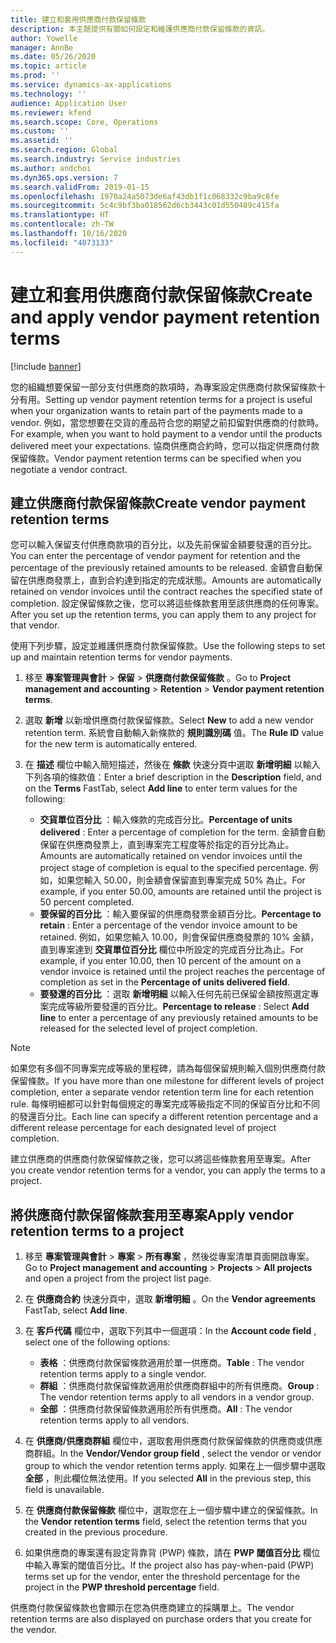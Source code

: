 ```yaml
---
title: 建立和套用供應商付款保留條款
description: 本主題提供有關如何設定和維護供應商付款保留條款的資訊。
author: Yowelle
manager: AnnBe
ms.date: 05/26/2020
ms.topic: article
ms.prod: ''
ms.service: dynamics-ax-applications
ms.technology: ''
audience: Application User
ms.reviewer: kfend
ms.search.scope: Core, Operations
ms.custom: ''
ms.assetid: ''
ms.search.region: Global
ms.search.industry: Service industries
ms.author: andchoi
ms.dyn365.ops.version: 7
ms.search.validFrom: 2019-01-15
ms.openlocfilehash: 1970a24a5073de6af43db1f1c068332c9ba9c8fe
ms.sourcegitcommit: 5c4c9bf3ba018562d6cb3443c01d550489c415fa
ms.translationtype: HT
ms.contentlocale: zh-TW
ms.lasthandoff: 10/16/2020
ms.locfileid: "4073133"
---
```

# <a name="create-and-apply-vendor-payment-retention-terms"></a><span data-ttu-id="5a26f-103">建立和套用供應商付款保留條款</span><span class="sxs-lookup"><span data-stu-id="5a26f-103">Create and apply vendor payment retention terms</span></span>

[!include [banner](../includes/banner.md)] 

<span data-ttu-id="5a26f-104">您的組織想要保留一部分支付供應商的款項時，為專案設定供應商付款保留條款十分有用。</span><span class="sxs-lookup"><span data-stu-id="5a26f-104">Setting up vendor payment retention terms for a project is useful when your organization wants to retain part of the payments made to a vendor.</span></span> <span data-ttu-id="5a26f-105">例如，當您想要在交貨的產品符合您的期望之前扣留對供應商的付款時。</span><span class="sxs-lookup"><span data-stu-id="5a26f-105">For example, when you want to hold payment to a vendor until the products delivered meet your expectations.</span></span> <span data-ttu-id="5a26f-106">協商供應商合約時，您可以指定供應商付款保留條款。</span><span class="sxs-lookup"><span data-stu-id="5a26f-106">Vendor payment retention terms can be specified when you negotiate a vendor contract.</span></span>

## <a name="create-vendor-payment-retention-terms"></a><span data-ttu-id="5a26f-107">建立供應商付款保留條款</span><span class="sxs-lookup"><span data-stu-id="5a26f-107">Create vendor payment retention terms</span></span>

<span data-ttu-id="5a26f-108">您可以輸入保留支付供應商款項的百分比，以及先前保留金額要發還的百分比。</span><span class="sxs-lookup"><span data-stu-id="5a26f-108">You can enter the percentage of vendor payment for retention and the percentage of the previously retained amounts to be released.</span></span> <span data-ttu-id="5a26f-109">金額會自動保留在供應商發票上，直到合約達到指定的完成狀態。</span><span class="sxs-lookup"><span data-stu-id="5a26f-109">Amounts are automatically retained on vendor invoices until the contract reaches the specified state of completion.</span></span> <span data-ttu-id="5a26f-110">設定保留條款之後，您可以將這些條款套用至該供應商的任何專案。</span><span class="sxs-lookup"><span data-stu-id="5a26f-110">After you set up the retention terms, you can apply them to any project for that vendor.</span></span>

<span data-ttu-id="5a26f-111">使用下列步驟，設定並維護供應商付款保留條款。</span><span class="sxs-lookup"><span data-stu-id="5a26f-111">Use the following steps to set up and maintain retention terms for vendor payments.</span></span> 

1. <span data-ttu-id="5a26f-112">移至 **專案管理與會計** > **保留** > **供應商付款保留條款** 。</span><span class="sxs-lookup"><span data-stu-id="5a26f-112">Go to **Project management and accounting** > **Retention** > **Vendor payment retention terms**.</span></span>
2. <span data-ttu-id="5a26f-113">選取 **新增** 以新增供應商付款保留條款。</span><span class="sxs-lookup"><span data-stu-id="5a26f-113">Select **New** to add a new vendor retention term.</span></span> <span data-ttu-id="5a26f-114">系統會自動輸入新條款的 **規則識別碼** 值。</span><span class="sxs-lookup"><span data-stu-id="5a26f-114">The **Rule ID** value for the new term is automatically entered.</span></span> 
3. <span data-ttu-id="5a26f-115">在 **描述** 欄位中輸入簡短描述，然後在 **條款** 快速分頁中選取 **新增明細** 以輸入下列各項的條款值：</span><span class="sxs-lookup"><span data-stu-id="5a26f-115">Enter a brief description in the **Description** field, and on the **Terms** FastTab, select **Add line** to enter term values for the following:</span></span>

   - <span data-ttu-id="5a26f-116">**交貨單位百分比** ：輸入條款的完成百分比。</span><span class="sxs-lookup"><span data-stu-id="5a26f-116">**Percentage of units delivered** : Enter a percentage of completion for the term.</span></span> <span data-ttu-id="5a26f-117">金額會自動保留在供應商發票上，直到專案完工程度等於指定的百分比為止。</span><span class="sxs-lookup"><span data-stu-id="5a26f-117">Amounts are automatically retained on vendor invoices until the project stage of completion is equal to the specified percentage.</span></span> <span data-ttu-id="5a26f-118">例如，如果您輸入 50.00，則金額會保留直到專案完成 50% 為止。</span><span class="sxs-lookup"><span data-stu-id="5a26f-118">For example, if you enter 50.00, amounts are retained until the project is 50 percent completed.</span></span>
   - <span data-ttu-id="5a26f-119">**要保留的百分比** ：輸入要保留的供應商發票金額百分比。</span><span class="sxs-lookup"><span data-stu-id="5a26f-119">**Percentage to retain** : Enter a percentage of the vendor invoice amount to be retained.</span></span> <span data-ttu-id="5a26f-120">例如，如果您輸入 10.00，則會保留供應商發票的 10% 金額，直到專案達到 **交貨單位百分比** 欄位中所設定的完成百分比為止。</span><span class="sxs-lookup"><span data-stu-id="5a26f-120">For example, if you enter 10.00, then 10 percent of the amount on a vendor invoice is retained until the project reaches the percentage of completion as set in the **Percentage of units delivered field**.</span></span>
   - <span data-ttu-id="5a26f-121">**要發還的百分比** ：選取 **新增明細** 以輸入任何先前已保留金額按照選定專案完成等級所要發還的百分比。</span><span class="sxs-lookup"><span data-stu-id="5a26f-121">**Percentage to release** : Select **Add line** to enter a percentage of any previously retained amounts to be released for the selected level of project completion.</span></span>

> [!NOTE]
> <span data-ttu-id="5a26f-122">如果您有多個不同專案完成等級的里程碑，請為每個保留規則輸入個別供應商付款保留條款。</span><span class="sxs-lookup"><span data-stu-id="5a26f-122">If you have more than one milestone for different levels of project completion, enter a separate vendor retention term line for each retention rule.</span></span> <span data-ttu-id="5a26f-123">每條明細都可以針對每個規定的專案完成等級指定不同的保留百分比和不同的發還百分比。</span><span class="sxs-lookup"><span data-stu-id="5a26f-123">Each line can specify a different retention percentage and a different release percentage for each designated level of project completion.</span></span>

<span data-ttu-id="5a26f-124">建立供應商的供應商付款保留條款之後，您可以將這些條款套用至專案。</span><span class="sxs-lookup"><span data-stu-id="5a26f-124">After you create vendor retention terms for a vendor, you can apply the terms to a project.</span></span>

## <a name="apply-vendor-retention-terms-to-a-project"></a><span data-ttu-id="5a26f-125">將供應商付款保留條款套用至專案</span><span class="sxs-lookup"><span data-stu-id="5a26f-125">Apply vendor retention terms to a project</span></span>

1. <span data-ttu-id="5a26f-126">移至 **專案管理與會計** > **專案** > **所有專案** ，然後從專案清單頁面開啟專案。</span><span class="sxs-lookup"><span data-stu-id="5a26f-126">Go to **Project management and accounting** > **Projects** > **All projects** and open a project from the project list page.</span></span>
2. <span data-ttu-id="5a26f-127">在 **供應商合約** 快速分頁中，選取 **新增明細** 。</span><span class="sxs-lookup"><span data-stu-id="5a26f-127">On the **Vendor agreements** FastTab, select **Add line**.</span></span>
3. <span data-ttu-id="5a26f-128">在 **客戶代碼** 欄位中，選取下列其中一個選項：</span><span class="sxs-lookup"><span data-stu-id="5a26f-128">In the **Account code field** , select one of the following options:</span></span> 

   - <span data-ttu-id="5a26f-129">**表格** ：供應商付款保留條款適用於單一供應商。</span><span class="sxs-lookup"><span data-stu-id="5a26f-129">**Table** : The vendor retention terms apply to a single vendor.</span></span>
   - <span data-ttu-id="5a26f-130">**群組** ：供應商付款保留條款適用於供應商群組中的所有供應商。</span><span class="sxs-lookup"><span data-stu-id="5a26f-130">**Group** : The vendor retention terms apply to all vendors in a vendor group.</span></span>
   - <span data-ttu-id="5a26f-131">**全部** ：供應商付款保留條款適用於所有供應商。</span><span class="sxs-lookup"><span data-stu-id="5a26f-131">**All** : The vendor retention terms apply to all vendors.</span></span>

4. <span data-ttu-id="5a26f-132">在 **供應商/供應商群組** 欄位中，選取套用供應商付款保留條款的供應商或供應商群組。</span><span class="sxs-lookup"><span data-stu-id="5a26f-132">In the **Vendor/Vendor group field** , select the vendor or vendor group to which the vendor retention terms apply.</span></span> <span data-ttu-id="5a26f-133">如果在上一個步驟中選取 **全部** ，則此欄位無法使用。</span><span class="sxs-lookup"><span data-stu-id="5a26f-133">If you selected **All** in the previous step, this field is unavailable.</span></span>
5. <span data-ttu-id="5a26f-134">在 **供應商付款保留條款** 欄位中，選取您在上一個步驟中建立的保留條款。</span><span class="sxs-lookup"><span data-stu-id="5a26f-134">In the **Vendor retention terms** field, select the retention terms that you created in the previous procedure.</span></span>
6. <span data-ttu-id="5a26f-135">如果供應商的專案還有設定背靠背 (PWP) 條款，請在 **PWP 閾值百分比** 欄位中輸入專案的閾值百分比。</span><span class="sxs-lookup"><span data-stu-id="5a26f-135">If the project also has pay-when-paid (PWP) terms set up for the vendor, enter the threshold percentage for the project in the **PWP threshold percentage** field.</span></span>

<span data-ttu-id="5a26f-136">供應商付款保留條款也會顯示在您為供應商建立的採購單上。</span><span class="sxs-lookup"><span data-stu-id="5a26f-136">The vendor retention terms are also displayed on purchase orders that you create for the vendor.</span></span>
